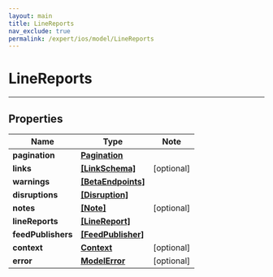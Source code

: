 ```yaml
---
layout: main
title: LineReports
nav_exclude: true
permalink: /expert/ios/model/LineReports
---
```


# LineReports

---

## Properties

Name | Type | Note
---- | ---- | ----
**pagination** | [**Pagination**](Pagination.md) | 
**links** | [**[LinkSchema]**](LinkSchema.md) | [optional] 
**warnings** | [**[BetaEndpoints]**](BetaEndpoints.md) | 
**disruptions** | [**[Disruption]**](Disruption.md) | 
**notes** | [**[Note]**](Note.md) | [optional] 
**lineReports** | [**[LineReport]**](LineReport.md) | 
**feedPublishers** | [**[FeedPublisher]**](FeedPublisher.md) | 
**context** | [**Context**](Context.md) | [optional] 
**error** | [**ModelError**](ModelError.md) | [optional] 

